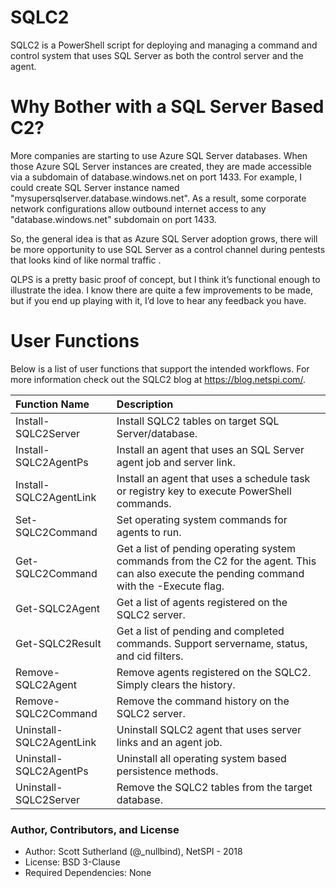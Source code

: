 # SQLC2
SQLC2 is a PowerShell script for deploying and managing a command and control system that uses SQL Server as both the control server and the agent.

# Why Bother with a SQL Server Based C2?
More companies are starting to use Azure SQL Server databases. When those Azure SQL Server instances are created, they are made accessible via a subdomain of database.windows.net on port 1433. For example, I could create SQL Server instance named "mysupersqlserver.database.windows.net". As a result, some corporate network configurations allow outbound internet access to any "database.windows.net" subdomain on port 1433. 

So, the general idea is that as Azure SQL Server adoption grows, there will be more opportunity to use SQL Server as a control channel during pentests that looks kind of like normal traffic .

QLPS is a pretty basic proof of concept, but I think it’s functional enough to illustrate the idea. I know there are quite a few improvements to be made, but if you end up playing with it, I’d love to hear any feedback you have. 

# User Functions
Below is a list of user functions that support the intended workflows.  For more information check out the SQLC2 blog at https://blog.netspi.com/.

|Function Name|Description |
|:--------------------------------|:-----------|
|Install-SQLC2Server|Install SQLC2 tables on target SQL Server/database.|
|Install-SQLC2AgentPs|Install an agent that uses an SQL Server agent job and server link.|
|Install-SQLC2AgentLink|Install an agent that uses a schedule task or registry key to execute PowerShell commands.|
|Set-SQLC2Command|Set operating system commands for agents to run.|
|Get-SQLC2Command|Get a list of pending operating system commands from the C2 for the agent.  This can also execute the pending command with the -Execute flag.|
|Get-SQLC2Agent|Get a list of agents registered on the SQLC2 server.| 
|Get-SQLC2Result|Get a list of pending and completed commands. Support servername, status, and cid filters.|
|Remove-SQLC2Agent|Remove agents registered on the SQLC2. Simply clears the history.|
|Remove-SQLC2Command|Remove the command history on the SQLC2 server.|
|Uninstall-SQLC2AgentLink|Uninstall SQLC2 agent that uses server links and an agent job.|
|Uninstall-SQLC2AgentPs|Uninstall all operating system based persistence methods.|
|Uninstall-SQLC2Server|Remove the SQLC2 tables from the target database.|

### Author, Contributors, and License
* Author: Scott Sutherland (@_nullbind), NetSPI - 2018
* License: BSD 3-Clause
* Required Dependencies: None
